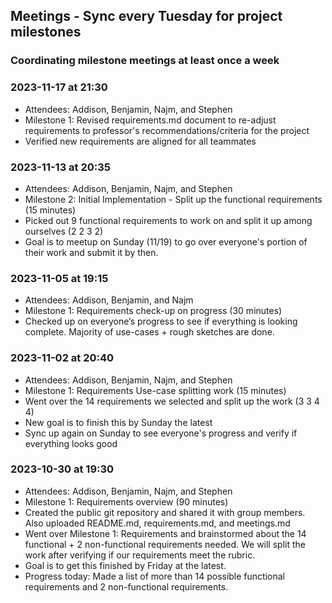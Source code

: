 ## Meetings - Sync every Tuesday for project milestones
### Coordinating milestone meetings at least once a week

### 2023-11-17 at 21:30
- Attendees: Addison, Benjamin, Najm, and Stephen
- Milestone 1: Revised requirements.md document to re-adjust requirements to professor's recommendations/criteria for the project
- Verified new requirements are aligned for all teammates 

### 2023-11-13 at 20:35
- Attendees: Addison, Benjamin, Najm, and Stephen
- Milestone 2: Initial Implementation - Split up the functional requirements (15 minutes)
- <all> Picked out 9 functional requirements to work on and split it up among ourselves (2 2 3 2)
- Goal is to meetup on Sunday (11/19) to go over everyone's portion of their work and submit it by then.

### 2023-11-05 at 19:15
- Attendees: Addison, Benjamin, and Najm
- Milestone 1: Requirements check-up on progress (30 minutes)
- <Current attendees> Checked up on everyone’s progress to see if everything is looking complete. Majority of use-cases + rough sketches are done.

### 2023-11-02 at 20:40
- Attendees: Addison, Benjamin, Najm, and Stephen
- Milestone 1: Requirements Use-case splitting work (15 minutes)
- <all> Went over the 14 requirements we selected and split up the work (3 3 4 4)
- New goal is to finish this by Sunday the latest
- Sync up again on Sunday to see everyone's progress and verify if everything looks good

### 2023-10-30 at 19:30
- Attendees: Addison, Benjamin, Najm, and Stephen
- Milestone 1: Requirements overview (90 minutes)
- <Addison> Created the public git repository and shared it with group members. Also uploaded README.md, requirements.md, and meetings.md
- <all> Went over Milestone 1: Requirements and brainstormed about the 14 functional + 2 non-functional requirements needed. We will split the work after verifying if our requirements meet the rubric.
- Goal is to get this finished by Friday at the latest.
- Progress today: Made a list of more than 14 possible functional requirements and 2 non-functional requirements.
